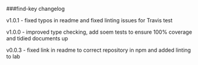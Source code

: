 ###find-key changelog

v1.0.1 - fixed typos in readme and fixed linting issues for Travis test

v1.0.0 - improved type checking, add soem tests to ensure 100% coverage and tidied documents up

v0.0.3 - fixed link in readme to correct repository in npm and added linting to lab
